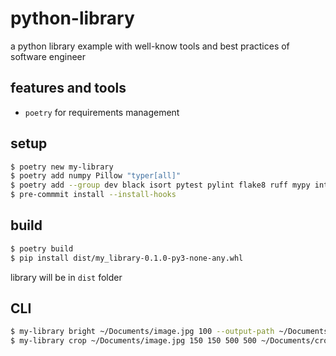 # python-library
a python library example with well-know tools and best practices of software engineer

## features and tools
- `poetry` for requirements management

## setup

```sh
$ poetry new my-library
$ poetry add numpy Pillow "typer[all]"
$ poetry add --group dev black isort pytest pylint flake8 ruff mypy interrogate pre-commit "bandit[toml]" types-Pillow
$ pre-commmit install --install-hooks
```

## build

```sh
$ poetry build
$ pip install dist/my_library-0.1.0-py3-none-any.whl
```

library will be in `dist` folder

## CLI

```sh
$ my-library bright ~/Documents/image.jpg 100 --output-path ~/Documents/bright.jpg
$ my-library crop ~/Documents/image.jpg 150 150 500 500 ~/Documents/crop.jpg
```
